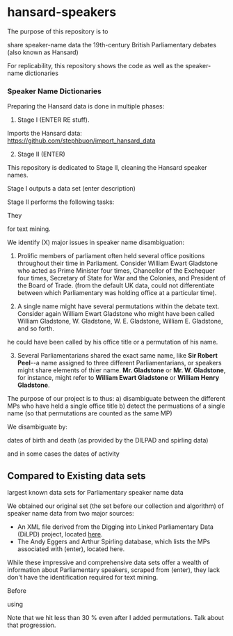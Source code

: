 # hansard-speakers

The purpose of this repository is to 

share speaker-name data 
the 19th-century British Parliamentary debates (also known as Hansard) 


For replicability, this repository shows the code
as well as the speaker-name dictionaries 


### Speaker Name Dictionaries 




Preparing the Hansard data is done in multiple phases: 

1) Stage I (ENTER RE stuff). 

Imports the Hansard data: https://github.com/stephbuon/import_hansard_data

2) Stage II (ENTER) 

This repository is dedicated to Stage II, cleaning the Hansard speaker names. 

Stage I outputs a data set (enter description)

Stage II performs the following tasks: 

They 

for text mining. 

We identify (X) major issues in speaker name disambiguation: 

1) Prolific members of parliament often held several office positions throughout their time in Parliament. Consider William Ewart Gladstone who acted as Prime Minister four times, Chancellor of the Exchequer four times, Secretary of State for War and the Colonies, and President of the Board of Trade. (from the default UK data, could not differentiate between which Parliamentary was holding office at a particular time). 

2) A single name might have several permutations within the debate text. Consider again William Ewart Gladstone who might have been called William Gladstone, W. Gladstone, W. E. Gladstone, William E. Gladstone, and so forth. 


he could have been called by his office title or a permutation of his name. 


3) Several Parliamentarians shared the exact same name, like __Sir Robert Peel__--a name assigned to three different Parliamentarians, or speakers might share elements of thier name. __Mr. Gladstone__ or __Mr. W. Gladstone__, for instance, might refer to __William Ewart Gladstone__ or __William Henry Gladstone__. 



The purpose of our project is to thus: 
a) disambiguate between the different MPs who have held a single office title 
b) detect the permuations of a single name (so that permutations are counted as the same MP)




We disambiguate by: 



dates of birth and death (as provided by the DILPAD and spirling data) 

and in some cases the dates of activity 


## Compared to Existing data sets


largest known data sets for Parliamentary speaker name data 

We obtained our original set (the set before our collection and algorithm) of speaker name data from two major sources: 

- An XML file derived from the Digging into Linked Parliamentary Data (DiLPD) project, located [here](https://sas-space.sas.ac.uk/4315/16/westminster-members.xml). 
- The Andy Eggers and Arthur Spirling database, which lists the MPs associated with (enter), located here. 

While these impressive and comprehensive data sets offer a wealth of information about Parliamentary speakers, scraped from (enter), they lack don't have the identification required for text mining. 




Before

using 

Note that we hit less than 30 % even after I added permutations. Talk about that progression. 

